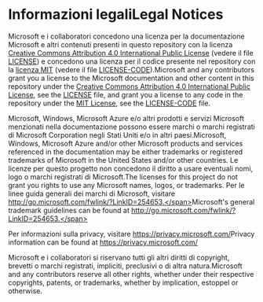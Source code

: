 # <a name="legal-notices"></a><span data-ttu-id="4b183-101">Informazioni legali</span><span class="sxs-lookup"><span data-stu-id="4b183-101">Legal Notices</span></span>
<span data-ttu-id="4b183-102">Microsoft e i collaboratori concedono una licenza per la documentazione Microsoft e altri contenuti presenti in questo repository con la licenza [Creative Commons Attribution 4.0 International Public License](https://creativecommons.org/licenses/by/4.0/legalcode) (vedere il file [LICENSE](LICENSE)) e concedono una licenza per il codice presente nel repository con la [licenza MIT](https://opensource.org/licenses/MIT) (vedere il file [LICENSE-CODE](LICENSE-CODE)).</span><span class="sxs-lookup"><span data-stu-id="4b183-102">Microsoft and any contributors grant you a license to the Microsoft documentation and other content in this repository under the [Creative Commons Attribution 4.0 International Public License](https://creativecommons.org/licenses/by/4.0/legalcode), see the [LICENSE](LICENSE) file, and grant you a license to any code in the repository under the [MIT License](https://opensource.org/licenses/MIT), see the [LICENSE-CODE](LICENSE-CODE) file.</span></span>

<span data-ttu-id="4b183-103">Microsoft, Windows, Microsoft Azure e/o altri prodotti e servizi Microsoft menzionati nella documentazione possono essere marchi o marchi registrati di Microsoft Corporation negli Stati Uniti e/o in altri paesi.</span><span class="sxs-lookup"><span data-stu-id="4b183-103">Microsoft, Windows, Microsoft Azure and/or other Microsoft products and services referenced in the documentation may be either trademarks or registered trademarks of Microsoft in the United States and/or other countries.</span></span>
<span data-ttu-id="4b183-104">Le licenze per questo progetto non concedono il diritto a usare eventuali nomi, logo o marchi registrati di Microsoft.</span><span class="sxs-lookup"><span data-stu-id="4b183-104">The licenses for this project do not grant you rights to use any Microsoft names, logos, or trademarks.</span></span>
<span data-ttu-id="4b183-105">Per le linee guida generali dei marchi di Microsoft, visitare http://go.microsoft.com/fwlink/?LinkID=254653.</span><span class="sxs-lookup"><span data-stu-id="4b183-105">Microsoft's general trademark guidelines can be found at http://go.microsoft.com/fwlink/?LinkID=254653.</span></span>

<span data-ttu-id="4b183-106">Per informazioni sulla privacy, visitare https://privacy.microsoft.com/</span><span class="sxs-lookup"><span data-stu-id="4b183-106">Privacy information can be found at https://privacy.microsoft.com/</span></span>

<span data-ttu-id="4b183-107">Microsoft e i collaboratori si riservano tutti gli altri diritti di copyright, brevetti o marchi registrati, impliciti, preclusivi o di altra natura.</span><span class="sxs-lookup"><span data-stu-id="4b183-107">Microsoft and any contributors reserve all other rights, whether under their respective copyrights, patents, or trademarks, whether by implication, estoppel or otherwise.</span></span>

